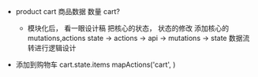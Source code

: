 - product cart
   商品数据
   数量
   cart?
  - 模块化后， 看一眼设计稿
  把核心的状态， 状态的修改
  添加核心的mutations,actions
  state -> actions -> api -> mutations -> state
  数据流转进行逻辑设计

- 添加到购物车
  cart.state.items
  mapActions('cart', )